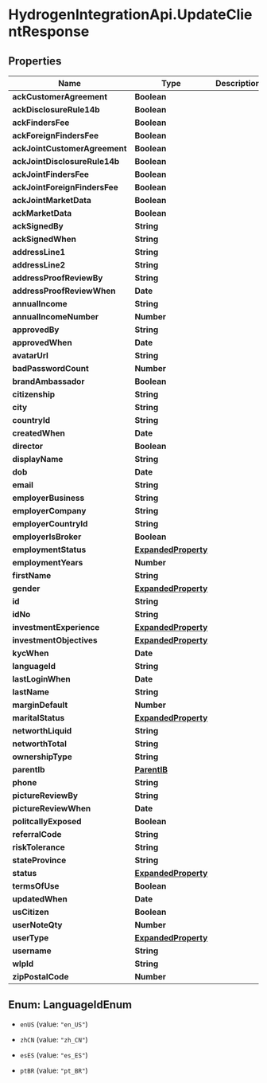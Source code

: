 # HydrogenIntegrationApi.UpdateClientResponse

## Properties
Name | Type | Description | Notes
------------ | ------------- | ------------- | -------------
**ackCustomerAgreement** | **Boolean** |  | [optional] 
**ackDisclosureRule14b** | **Boolean** |  | [optional] 
**ackFindersFee** | **Boolean** |  | [optional] 
**ackForeignFindersFee** | **Boolean** |  | [optional] 
**ackJointCustomerAgreement** | **Boolean** |  | [optional] 
**ackJointDisclosureRule14b** | **Boolean** |  | [optional] 
**ackJointFindersFee** | **Boolean** |  | [optional] 
**ackJointForeignFindersFee** | **Boolean** |  | [optional] 
**ackJointMarketData** | **Boolean** |  | [optional] 
**ackMarketData** | **Boolean** |  | [optional] 
**ackSignedBy** | **String** |  | [optional] 
**ackSignedWhen** | **String** |  | [optional] 
**addressLine1** | **String** |  | [optional] 
**addressLine2** | **String** |  | [optional] 
**addressProofReviewBy** | **String** |  | [optional] 
**addressProofReviewWhen** | **Date** |  | [optional] 
**annualIncome** | **String** |  | [optional] 
**annualIncomeNumber** | **Number** |  | [optional] 
**approvedBy** | **String** |  | [optional] 
**approvedWhen** | **Date** |  | [optional] 
**avatarUrl** | **String** |  | [optional] 
**badPasswordCount** | **Number** |  | [optional] 
**brandAmbassador** | **Boolean** |  | [optional] 
**citizenship** | **String** |  | [optional] 
**city** | **String** |  | [optional] 
**countryId** | **String** |  | [optional] 
**createdWhen** | **Date** |  | [optional] 
**director** | **Boolean** |  | [optional] 
**displayName** | **String** |  | [optional] 
**dob** | **Date** |  | [optional] 
**email** | **String** |  | [optional] 
**employerBusiness** | **String** |  | [optional] 
**employerCompany** | **String** |  | [optional] 
**employerCountryId** | **String** |  | [optional] 
**employerIsBroker** | **Boolean** |  | [optional] 
**employmentStatus** | [**ExpandedProperty**](ExpandedProperty.md) |  | [optional] 
**employmentYears** | **Number** |  | [optional] 
**firstName** | **String** |  | [optional] 
**gender** | [**ExpandedProperty**](ExpandedProperty.md) |  | [optional] 
**id** | **String** |  | [optional] 
**idNo** | **String** |  | [optional] 
**investmentExperience** | [**ExpandedProperty**](ExpandedProperty.md) |  | [optional] 
**investmentObjectives** | [**ExpandedProperty**](ExpandedProperty.md) |  | [optional] 
**kycWhen** | **Date** |  | [optional] 
**languageId** | **String** |  | [optional] 
**lastLoginWhen** | **Date** |  | [optional] 
**lastName** | **String** |  | [optional] 
**marginDefault** | **Number** |  | [optional] 
**maritalStatus** | [**ExpandedProperty**](ExpandedProperty.md) |  | [optional] 
**networthLiquid** | **String** |  | [optional] 
**networthTotal** | **String** |  | [optional] 
**ownershipType** | **String** |  | [optional] 
**parentIb** | [**ParentIB**](ParentIB.md) |  | [optional] 
**phone** | **String** |  | [optional] 
**pictureReviewBy** | **String** |  | [optional] 
**pictureReviewWhen** | **Date** |  | [optional] 
**politcallyExposed** | **Boolean** |  | [optional] 
**referralCode** | **String** |  | [optional] 
**riskTolerance** | **String** |  | [optional] 
**stateProvince** | **String** |  | [optional] 
**status** | [**ExpandedProperty**](ExpandedProperty.md) |  | [optional] 
**termsOfUse** | **Boolean** |  | [optional] 
**updatedWhen** | **Date** |  | [optional] 
**usCitizen** | **Boolean** |  | [optional] 
**userNoteQty** | **Number** |  | [optional] 
**userType** | [**ExpandedProperty**](ExpandedProperty.md) |  | [optional] 
**username** | **String** |  | [optional] 
**wlpId** | **String** |  | [optional] 
**zipPostalCode** | **Number** |  | [optional] 


<a name="LanguageIdEnum"></a>
## Enum: LanguageIdEnum


* `enUS` (value: `"en_US"`)

* `zhCN` (value: `"zh_CN"`)

* `esES` (value: `"es_ES"`)

* `ptBR` (value: `"pt_BR"`)




